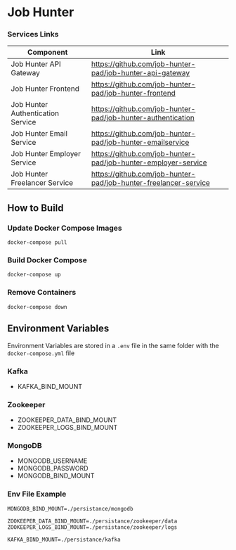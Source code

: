 # Job Hunter

### Services Links

| Component | Link |
| ------ | ------ |
| Job Hunter API Gateway | https://github.com/job-hunter-pad/job-hunter-api-gateway |
| Job Hunter Frontend | https://github.com/job-hunter-pad/job-hunter-frontend |
| Job Hunter Authentication Service | https://github.com/job-hunter-pad/job-hunter-authentication |
| Job Hunter Email Service | https://github.com/job-hunter-pad/job-hunter-emailservice |
| Job Hunter Employer Service | https://github.com/job-hunter-pad/job-hunter-employer-service |
| Job Hunter Freelancer Service | https://github.com/job-hunter-pad/job-hunter-freelancer-service |


## How to Build

### Update Docker Compose Images

```
docker-compose pull
```

### Build Docker Compose 

```
docker-compose up
```
### Remove Containers

```
docker-compose down
```

## Environment Variables

Environment Variables are stored in a `.env` file in the same folder with the `docker-compose.yml` file

### Kafka

- KAFKA_BIND_MOUNT

### Zookeeper

- ZOOKEEPER_DATA_BIND_MOUNT
- ZOOKEEPER_LOGS_BIND_MOUNT

### MongoDB

- MONGODB_USERNAME
- MONGODB_PASSWORD
- MONGODB_BIND_MOUNT

### Env File Example
```
MONGODB_BIND_MOUNT=./persistance/mongodb

ZOOKEEPER_DATA_BIND_MOUNT=./persistance/zookeeper/data
ZOOKEEPER_LOGS_BIND_MOUNT=./persistance/zookeeper/logs
 
KAFKA_BIND_MOUNT=./persistance/kafka
```

